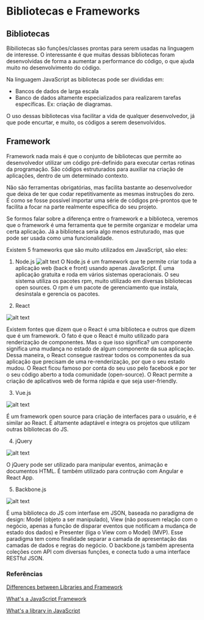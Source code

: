 # Bibliotecas e Frameworks

## Bibliotecas

Bibiliotecas são funções/classes prontas para serem usadas na linguagem de interesse. O interessante é que muitas dessas bibliotecas foram desenvolvidas de forma a aumentar a performance do código, o que ajuda muito no desenvolvimento do código. 

Na linguagem JavaScript as bibliotecas pode ser divididas em:

- Bancos de dados de larga escala
- Banco de dados altamente especializados para realizarem tarefas específicas. Ex: criação de diagramas.

O uso dessas bibliotecas visa facilitar a vida de qualquer desenvolvedor, já que pode encurtar, e muito, os códigos a serem desenvolvidos. 

## Framework

Framework nada mais é que o conjunto de bibliotecas que permite ao desenvolvedor utilizar um código pré-definido para executar certas rotinas da programação. São códigos estruturados para auxiliar na criação de aplicações, dentro de um determinado contexto. 

Não são ferramentas obrigatórias, mas facilita bastante ao desenvolvedor que deixa de ter que codar repetitivamente as mesmas instruções do zero. É como se fosse possível importar uma série de códigos pré-prontos que te facilita a focar na parte realmente específica do seu projeto.

Se formos falar sobre a diferença entre o framework e a biblioteca, veremos que o framework é uma ferramenta que te permite organizar e modelar uma certa aplicação. Já a biblioteca seria algo menos estruturado, mas que pode ser usada como uma funcionalidade.

Existem 5 frameworks que são muito utilizados em JavaScript, são eles:

1. Node.js
![alt text](https://upload.wikimedia.org/wikipedia/commons/d/d9/Node.js_logo.svg)
O Node.js é um framework que te permite criar toda a aplicação web (back e front) usando apenas JavaScript. É uma aplicação gratuita e roda em vários sistemas operacionais. O seu sistema utiliza os pacotes rpm, muito utilizado em diversas bibliotecas open sources. O rpm é um pacote de gerenciamento que instala, desinstala e gerencia os pacotes.

2. React

![alt text](https://natahouse.com/static/3665d1ab2ac0b77afbadc1d13d182f8f/b8290/Guia-pratico-sobre-React.jpg)

Existem fontes que dizem que o React é uma biblioteca e outros que dizem que é um framework. O fato é que o React é muito utilizado para renderização de componentes. Mas o que isso significa? um componente significa uma mudança no estado de algum componente da sua aplicação. Dessa maneira, o React consegue rastrear todos os componentes da sua aplicação que precisam de uma re-renderização, por que o seu estado mudou. O React ficou famoso por conta do seu uso pelo facebook e por ter o seu código aberto a toda comunidade (open-source). O React permite a criação de aplicativos web de forma rápida e que seja user-friendly. 


3. Vue.js

![alt text](https://miro.medium.com/max/1400/1*OrjCKmou1jT4It5so5gvOA.jpeg)

É um framework open source para criação de interfaces para o usuário, e é similar ao React. É altamente adaptável e integra os projetos que utilizam outras bibliotecas do JS.

4. jQuery

![alt text](https://blog.vandersonguidi.com.br/wp-content/uploads/2018/08/jquery-logo.jpg)

O jQuery pode ser utilizado para manipular eventos, animação e documentos HTML. É também utilizado para contrução com Angular e React App.

5. Backbone.js

![alt text](https://backbonejs.org/docs/images/backbone.png)

É uma biblioteca do JS com interfase em JSON, baseada no paradigma de design: Model (objeto a ser manipulado), View (não possuem relação com o negócio, apenas a função de disparar eventos que notificam a mudança de estado dos dados) e Presenter (liga o View com o Model) (MVP). Esse paradigma tem como finalidade separar a camada de apresentação das camadas de dados e regras do negócio. 
O backbone.js também apresenta coleções com API com diversas funções, e conecta tudo a uma interface RESTful JSON.

### Referências
[Differences between Libraries and Framework](https://medium.com/javarevisited/10-of-the-most-popular-javascript-frameworks-libraries-for-web-development-in-2019-a2c8cea68094)

[What's a JavaScript Framework](https://generalassemb.ly/blog/what-is-a-javascript-framework/)

[What's a library in JavaScript](https://generalassemb.ly/blog/what-is-a-javascript-library/)
